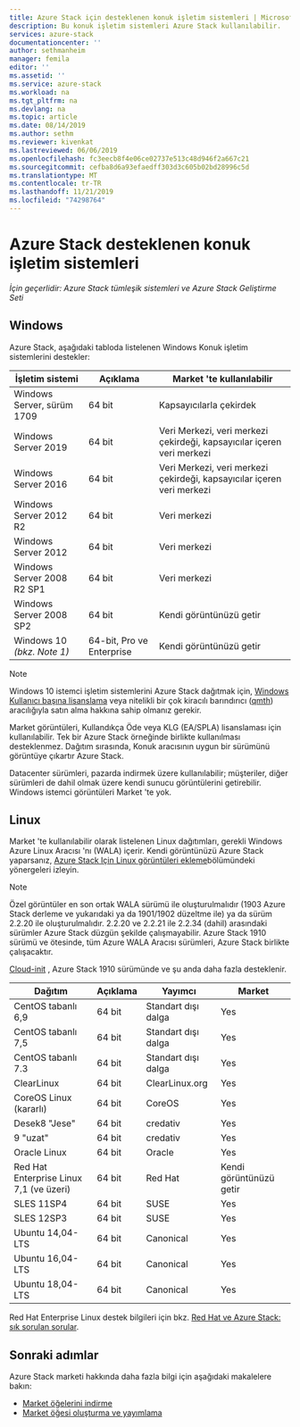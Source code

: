 ```yaml
---
title: Azure Stack için desteklenen konuk işletim sistemleri | Microsoft Docs
description: Bu konuk işletim sistemleri Azure Stack kullanılabilir.
services: azure-stack
documentationcenter: ''
author: sethmanheim
manager: femila
editor: ''
ms.assetid: ''
ms.service: azure-stack
ms.workload: na
ms.tgt_pltfrm: na
ms.devlang: na
ms.topic: article
ms.date: 08/14/2019
ms.author: sethm
ms.reviewer: kivenkat
ms.lastreviewed: 06/06/2019
ms.openlocfilehash: fc3eecb8f4e06ce02737e513c48d946f2a667c21
ms.sourcegitcommit: cefba8d6a93efaedff303d3c605b02bd28996c5d
ms.translationtype: MT
ms.contentlocale: tr-TR
ms.lasthandoff: 11/21/2019
ms.locfileid: "74298764"
---
```

# <a name="guest-operating-systems-supported-on-azure-stack"></a>Azure Stack desteklenen konuk işletim sistemleri

*İçin geçerlidir: Azure Stack tümleşik sistemleri ve Azure Stack Geliştirme Seti*

## <a name="windows"></a>Windows

Azure Stack, aşağıdaki tabloda listelenen Windows Konuk işletim sistemlerini destekler:

| İşletim sistemi | Açıklama | Market 'te kullanılabilir |
| --- | --- | --- |
| Windows Server, sürüm 1709 | 64 bit | Kapsayıcılarla çekirdek |
| Windows Server 2019 | 64 bit |  Veri Merkezi, veri merkezi çekirdeği, kapsayıcılar içeren veri merkezi |
| Windows Server 2016 | 64 bit |  Veri Merkezi, veri merkezi çekirdeği, kapsayıcılar içeren veri merkezi |
| Windows Server 2012 R2 | 64 bit |  Veri merkezi |
| Windows Server 2012 | 64 bit |  Veri merkezi |
| Windows Server 2008 R2 SP1 | 64 bit |  Veri merkezi |
| Windows Server 2008 SP2 | 64 bit |  Kendi görüntünüzü getir |
| Windows 10 *(bkz. Note 1)* | 64-bit, Pro ve Enterprise | Kendi görüntünüzü getir |

> [!NOTE]
> Windows 10 istemci işletim sistemlerini Azure Stack dağıtmak için, [Windows Kullanıcı başına lisanslama](https://www.microsoft.com/Licensing/product-licensing/windows10.aspx) veya nitelikli bir çok kiracılı barındırıcı ([qmth](https://www.microsoft.com/en-us/CloudandHosting/licensing_sca.aspx)) aracılığıyla satın alma hakkına sahip olmanız gerekir.

Market görüntüleri, Kullandıkça Öde veya KLG (EA/SPLA) lisanslaması için kullanılabilir. Tek bir Azure Stack örneğinde birlikte kullanılması desteklenmez. Dağıtım sırasında, Konuk aracısının uygun bir sürümünü görüntüye çıkartır Azure Stack.

Datacenter sürümleri, pazarda indirmek üzere kullanılabilir; müşteriler, diğer sürümleri de dahil olmak üzere kendi sunucu görüntülerini getirebilir. Windows istemci görüntüleri Market 'te yok.

## <a name="linux"></a>Linux

Market 'te kullanılabilir olarak listelenen Linux dağıtımları, gerekli Windows Azure Linux Aracısı 'nı (WALA) içerir. Kendi görüntünüzü Azure Stack yaparsanız, [Azure Stack Için Linux görüntüleri ekleme](azure-stack-linux.md)bölümündeki yönergeleri izleyin.

> [!NOTE]
> Özel görüntüler en son ortak WALA sürümü ile oluşturulmalıdır (1903 Azure Stack derleme ve yukarıdaki ya da 1901/1902 düzeltme ile) ya da sürüm 2.2.20 ile oluşturulmalıdır. 2\.2.20 ve 2.2.21 ile 2.2.34 (dahil) arasındaki sürümler Azure Stack düzgün şekilde çalışmayabilir. Azure Stack 1910 sürümü ve ötesinde, tüm Azure WALA Aracısı sürümleri, Azure Stack birlikte çalışacaktır.
>
> [Cloud-init](https://cloud-init.io/) , Azure Stack 1910 sürümünde ve şu anda daha fazla desteklenir.

| Dağıtım | Açıklama | Yayımcı | Market |
| --- | --- | --- | --- |
| CentOS tabanlı 6,9 | 64 bit | Standart dışı dalga | Yes |
| CentOS tabanlı 7,5 | 64 bit | Standart dışı dalga | Yes |
| CentOS tabanlı 7.3 | 64 bit | Standart dışı dalga | Yes |
| ClearLinux | 64 bit | ClearLinux.org | Yes |
| CoreOS Linux (kararlı) |  64 bit | CoreOS | Yes |
| Desek8 "Jese" | 64 bit | credativ |  Yes |
| 9 "uzat" | 64 bit | credativ | Yes |
| Oracle Linux | 64 bit | Oracle | Yes |
| Red Hat Enterprise Linux 7,1 (ve üzeri) | 64 bit | Red Hat | Kendi görüntünüzü getir |
| SLES 11SP4 | 64 bit | SUSE | Yes |
| SLES 12SP3 | 64 bit | SUSE | Yes |
| Ubuntu 14,04-LTS | 64 bit | Canonical | Yes |
| Ubuntu 16,04-LTS | 64 bit | Canonical | Yes |
| Ubuntu 18,04-LTS | 64 bit | Canonical | Yes |

Red Hat Enterprise Linux destek bilgileri için bkz. [Red Hat ve Azure Stack: sık sorulan sorular](https://access.redhat.com/articles/3413531).

## <a name="next-steps"></a>Sonraki adımlar

Azure Stack marketi hakkında daha fazla bilgi için aşağıdaki makalelere bakın:

- [Market öğelerini indirme](azure-stack-download-azure-marketplace-item.md)  
- [Market öğesi oluşturma ve yayımlama](azure-stack-create-and-publish-marketplace-item.md)
